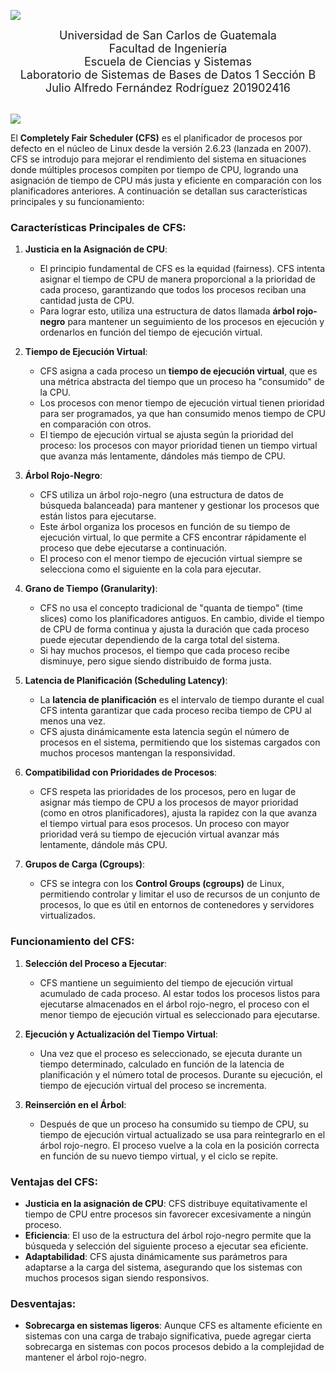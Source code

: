 ![](https://user-images.githubusercontent.com/73097560/115834477-dbab4500-a447-11eb-908a-139a6edaec5c.gif)

<div style="text-align: center;">
    <span style="font-size: 18px;">Universidad de San Carlos de Guatemala</span><br>
    <span style="font-size: 18px;">Facultad de Ingeniería</span><br>
    <span style="font-size: 18px;">Escuela de Ciencias y Sistemas</span><br>
    <span style="font-size: 18px;">Laboratorio de Sistemas de Bases de Datos 1 Sección B</span><br>
    <span style="font-size: 18px;">Julio Alfredo Fernández Rodríguez 201902416</span><BR>

</div>

<br>

![](https://user-images.githubusercontent.com/73097560/115834477-dbab4500-a447-11eb-908a-139a6edaec5c.gif)


El **Completely Fair Scheduler (CFS)** es el planificador de procesos por defecto en el núcleo de Linux desde la versión 2.6.23 (lanzada en 2007). CFS se introdujo para mejorar el rendimiento del sistema en situaciones donde múltiples procesos compiten por tiempo de CPU, logrando una asignación de tiempo de CPU más justa y eficiente en comparación con los planificadores anteriores. A continuación se detallan sus características principales y su funcionamiento:

### Características Principales de CFS:

1. **Justicia en la Asignación de CPU**:
   - El principio fundamental de CFS es la equidad (fairness). CFS intenta asignar el tiempo de CPU de manera proporcional a la prioridad de cada proceso, garantizando que todos los procesos reciban una cantidad justa de CPU.
   - Para lograr esto, utiliza una estructura de datos llamada **árbol rojo-negro** para mantener un seguimiento de los procesos en ejecución y ordenarlos en función del tiempo de ejecución virtual.

2. **Tiempo de Ejecución Virtual**:
   - CFS asigna a cada proceso un **tiempo de ejecución virtual**, que es una métrica abstracta del tiempo que un proceso ha "consumido" de la CPU.
   - Los procesos con menor tiempo de ejecución virtual tienen prioridad para ser programados, ya que han consumido menos tiempo de CPU en comparación con otros.
   - El tiempo de ejecución virtual se ajusta según la prioridad del proceso: los procesos con mayor prioridad tienen un tiempo virtual que avanza más lentamente, dándoles más tiempo de CPU.

3. **Árbol Rojo-Negro**:
   - CFS utiliza un árbol rojo-negro (una estructura de datos de búsqueda balanceada) para mantener y gestionar los procesos que están listos para ejecutarse.
   - Este árbol organiza los procesos en función de su tiempo de ejecución virtual, lo que permite a CFS encontrar rápidamente el proceso que debe ejecutarse a continuación.
   - El proceso con el menor tiempo de ejecución virtual siempre se selecciona como el siguiente en la cola para ejecutar.

4. **Grano de Tiempo (Granularity)**:
   - CFS no usa el concepto tradicional de "quanta de tiempo" (time slices) como los planificadores antiguos. En cambio, divide el tiempo de CPU de forma continua y ajusta la duración que cada proceso puede ejecutar dependiendo de la carga total del sistema.
   - Si hay muchos procesos, el tiempo que cada proceso recibe disminuye, pero sigue siendo distribuido de forma justa.

5. **Latencia de Planificación (Scheduling Latency)**:
   - La **latencia de planificación** es el intervalo de tiempo durante el cual CFS intenta garantizar que cada proceso reciba tiempo de CPU al menos una vez.
   - CFS ajusta dinámicamente esta latencia según el número de procesos en el sistema, permitiendo que los sistemas cargados con muchos procesos mantengan la responsividad.

6. **Compatibilidad con Prioridades de Procesos**:
   - CFS respeta las prioridades de los procesos, pero en lugar de asignar más tiempo de CPU a los procesos de mayor prioridad (como en otros planificadores), ajusta la rapidez con la que avanza el tiempo virtual para esos procesos. Un proceso con mayor prioridad verá su tiempo de ejecución virtual avanzar más lentamente, dándole más CPU.
   
7. **Grupos de Carga (Cgroups)**:
   - CFS se integra con los **Control Groups (cgroups)** de Linux, permitiendo controlar y limitar el uso de recursos de un conjunto de procesos, lo que es útil en entornos de contenedores y servidores virtualizados.

### Funcionamiento del CFS:

1. **Selección del Proceso a Ejecutar**:
   - CFS mantiene un seguimiento del tiempo de ejecución virtual acumulado de cada proceso. Al estar todos los procesos listos para ejecutarse almacenados en el árbol rojo-negro, el proceso con el menor tiempo de ejecución virtual es seleccionado para ejecutarse.
   
2. **Ejecución y Actualización del Tiempo Virtual**:
   - Una vez que el proceso es seleccionado, se ejecuta durante un tiempo determinado, calculado en función de la latencia de planificación y el número total de procesos. Durante su ejecución, el tiempo de ejecución virtual del proceso se incrementa.
   
3. **Reinserción en el Árbol**:
   - Después de que un proceso ha consumido su tiempo de CPU, su tiempo de ejecución virtual actualizado se usa para reintegrarlo en el árbol rojo-negro. El proceso vuelve a la cola en la posición correcta en función de su nuevo tiempo virtual, y el ciclo se repite.

### Ventajas del CFS:
- **Justicia en la asignación de CPU**: CFS distribuye equitativamente el tiempo de CPU entre procesos sin favorecer excesivamente a ningún proceso.
- **Eficiencia**: El uso de la estructura del árbol rojo-negro permite que la búsqueda y selección del siguiente proceso a ejecutar sea eficiente.
- **Adaptabilidad**: CFS ajusta dinámicamente sus parámetros para adaptarse a la carga del sistema, asegurando que los sistemas con muchos procesos sigan siendo responsivos.

### Desventajas:
- **Sobrecarga en sistemas ligeros**: Aunque CFS es altamente eficiente en sistemas con una carga de trabajo significativa, puede agregar cierta sobrecarga en sistemas con pocos procesos debido a la complejidad de mantener el árbol rojo-negro.
